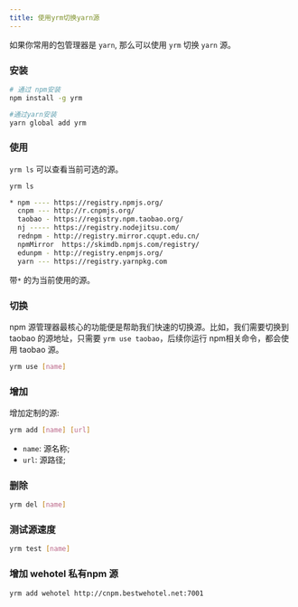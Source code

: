 ```yaml
---
title: 使用yrm切换yarn源
---
```


如果你常用的包管理器是 `yarn`, 那么可以使用 `yrm` 切换 `yarn` 源。

### 安装
``` sh
# 通过 npm安装
npm install -g yrm

#通过yarn安装
yarn global add yrm
```

### 使用

`yrm ls` 可以查看当前可选的源。

``` sh
yrm ls

* npm ---- https://registry.npmjs.org/
  cnpm --- http://r.cnpmjs.org/
  taobao - https://registry.npm.taobao.org/
  nj ----- https://registry.nodejitsu.com/
  rednpm - http://registry.mirror.cqupt.edu.cn/
  npmMirror  https://skimdb.npmjs.com/registry/
  edunpm - http://registry.enpmjs.org/
  yarn --- https://registry.yarnpkg.com
```

带`*` 的为当前使用的源。

### 切换
npm 源管理器最核心的功能便是帮助我们快速的切换源。比如，我们需要切换到 taobao 的源地址，只需要
`yrm use taobao`，后续你运行 npm相关命令，都会使用 taobao 源。
``` sh
yrm use [name]
```

### 增加

增加定制的源:
``` sh
yrm add [name] [url]
```
* `name`: 源名称;<br />
* `url`: 源路径;


### 删除

``` sh
yrm del [name]
```

### 测试源速度
``` sh
yrm test [name]
```

### 增加 wehotel 私有npm 源

``` sh
yrm add wehotel http://cnpm.bestwehotel.net:7001
```
